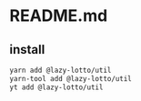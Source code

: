 # README.md

    

## install

```bash
yarn add @lazy-lotto/util
yarn-tool add @lazy-lotto/util
yt add @lazy-lotto/util
```

